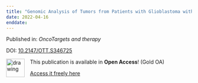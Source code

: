```yaml
---
title: "Genomic Analysis of Tumors from Patients with Glioblastoma with Long-Term Response to Afatinib."
date: 2022-04-16
enddate:
---
```


Published in: *OncoTargets and therapy*

DOI: [10.2147/OTT.S346725](https://doi.org/10.2147/OTT.S346725)

<img src="https://upload.wikimedia.org/wikipedia/commons/thumb/7/77/Open_Access_logo_PLoS_transparent.svg/800px-Open_Access_logo_PLoS_transparent.svg.png" alt="drawing" width="50" align="left"/> &nbsp;&nbsp;&nbsp;This publication is available in **Open Access**! (Gold OA)

&nbsp;&nbsp;&nbsp;<a href="https://www.dovepress.com/getfile.php?fileID=79791">Access it freely here</a>

